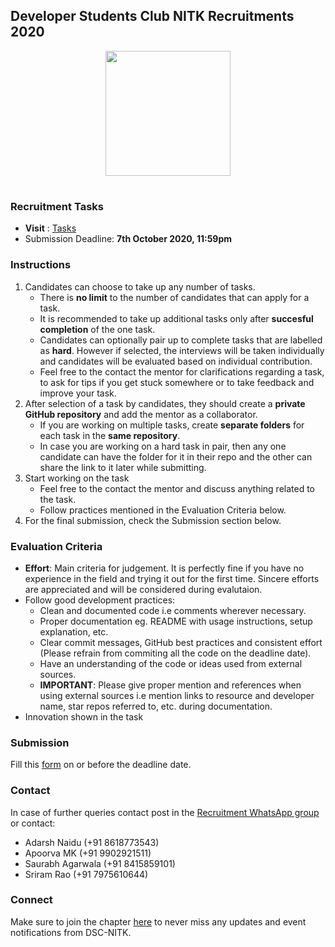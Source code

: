 ## Developer Students Club NITK Recruitments 2020

<p align="center"> 
	<img src='https://pbs.twimg.com/profile_images/1113306097912242176/WqWKUUtt.png' width=200> 
</p>

#
### Recruitment Tasks
* **Visit** : [Tasks](https://github.com/WebClub-NITK/DSC-NITK-Recruitments-2020/blob/master/RECRUITMENT_TASKS_2020.md)
* Submission Deadline: **7th October 2020, 11:59pm**

### Instructions
1. Candidates can choose to take up any number of tasks.
	* There is **no limit** to the number of candidates that can apply for a task.
	* It is recommended to take up additional tasks only after **succesful completion** of the one task.  
 	* Candidates can optionally pair up to complete tasks that are labelled as **hard**. However if selected, the interviews will be taken individually and candidates will be evaluated based on individual contribution.  
	* Feel free to the contact the mentor for clarifications regarding a task, to ask for tips if you get stuck somewhere or to take feedback and improve your task.
3. After selection of a task by candidates, they should create a **private GitHub repository** and add the mentor as a collaborator.
	* If you are working on multiple tasks, create **separate folders** for each task in the **same repository**.
	* In case you are working on a hard task in pair, then any one candidate can have the folder for it in their repo and the other can share the link to it later while submitting.
4. Start working on the task
	* Feel free to the contact the mentor and discuss anything related to the task.
	* Follow practices mentioned in the Evaluation Criteria below.
5. For the final submission, check the Submission section below.

### Evaluation Criteria
* **Effort**: Main criteria for judgement. It is perfectly fine if you have no experience in the field and trying it out for the first time. Sincere efforts are appreciated and will be considered during evalutaion.
* Follow good development practices:
	* Clean and documented code i.e comments wherever necessary.
	* Proper documentation eg. README with usage instructions, setup explanation, etc. 
	* Clear commit messages, GitHub best practices and consistent effort (Please refrain from commiting all the code on the deadline date).
	* Have an understanding of the code or ideas used from external sources.
	* **IMPORTANT**: Please give proper mention and references when using external sources i.e mention links to resource and developer name, star repos referred to, etc. during documentation.
* Innovation shown in the task


### Submission
Fill this [form](https://forms.gle/rmiPmqeVNBueTHyB9) on or before the deadline date.

### Contact
In case of further queries contact post in the [Recruitment WhatsApp group](https://chat.whatsapp.com/Fy0VXnL0JfJFLytBiJfiuQ) or contact:
* Adarsh Naidu (+91 8618773543)
* Apoorva MK (+91 9902921511) 
* Saurabh Agarwala (+91 8415859101)
* Sriram Rao (+91 7975610644)

### Connect
Make sure to join the chapter [here](https://dsc.community.dev/national-institute-of-technology-karnataka/) to never miss any updates and event notifications from DSC-NITK.
